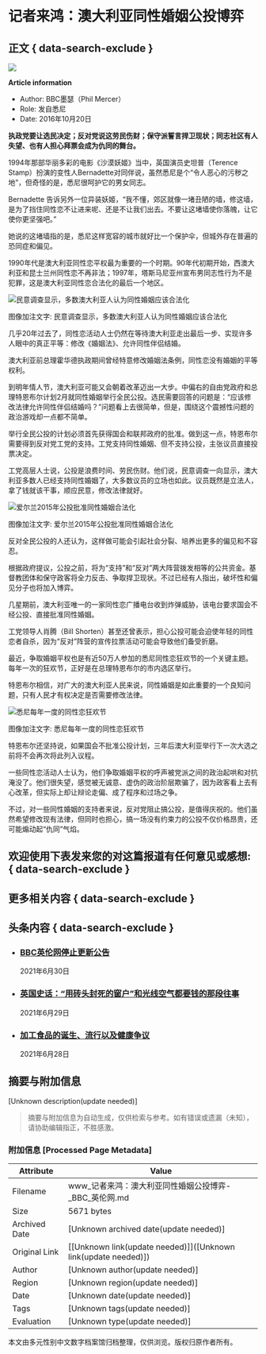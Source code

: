# 记者来鸿：澳大利亚同性婚姻公投博弈

## 正文 { data-search-exclude }


![](https://ichef.bbci.co.uk/ace/ws/640/amz/worldservice/live/assets/images/2016/10/20/161020090315_same-sex_marriage_512x288__nocredit.jpg.webp)

**Article information**

- Author: BBC墨瑟（Phil Mercer）
- Role: 发自悉尼
- Date: 2016年10月20日

**执政党要让选民决定；反对党说这劳民伤财；保守派誓言捍卫现状；同志社区有人失望、也有人担心拜票会成为仇同的舞台。**

1994年那部华丽多彩的电影《沙漠妖姬》当中，英国演员史坦普（Terence Stamp）扮演的变性人Bernadette对同伴说，虽然悉尼是个“令人恶心的污秽之地”，但奇怪的是，悉尼很呵护它的男女同志。

Bernadette 告诉另外一位异装妖姬，“我不懂，郊区就像一堵丑陋的墙，修这墙，是为了挡住同性恋不让进来呢、还是不让我们出去。不要让这堵墙使你落魄，让它使你更坚强吧。”

她说的这堵墙指的是，悉尼这样宽容的城市就好比一个保护伞，但城外存在普遍的恐同症和偏见。

1990年代是澳大利亚同性恋平权最为重要的一个时期。90年代初期开始，西澳大利亚和昆士兰州同性恋不再非法；1997年，塔斯马尼亚州宣布男同志性行为不是犯罪，这是澳大利亚同性恋合法化的最后一个地区。

![民意调查显示，多数澳大利亚人认为同性婚姻应该合法化](https://ichef.bbci.co.uk/ace/ws/640/amz/worldservice/live/assets/images/2016/10/20/161020090206_same-sex_marriage1.jpg.webp)

图像加注文字: 民意调查显示，多数澳大利亚人认为同性婚姻应该合法化

几乎20年过去了，同性恋活动人士仍然在等待澳大利亚走出最后一步、实现许多人眼中的真正平等：修改《婚姻法》、允许同性伴侣结婚。

澳大利亚前总理霍华德执政期间曾经特意修改婚姻法条例，同性恋没有婚姻的平等权利。

到明年情人节，澳大利亚可能又会朝着改革迈出一大步。中偏右的自由党政府和总理特恩布尔计划2月就同性婚姻举行全民公投。选民需要回答的问题是：“应该修改法律允许同性伴侣结婚吗？”问题看上去很简单，但是，围绕这个震撼性问题的政治游戏却一点都不简单。

举行全民公投的计划必须首先获得国会和联邦政府的批准。做到这一点，特恩布尔需要得到反对党工党的支持。工党支持同性婚姻、但不支持公投，主张议员直接投票决定。

工党高层人士说，公投是浪费时间、劳民伤财。他们说，民意调查一向显示，澳大利亚多数人已经支持同性婚姻了，大多数议员的立场也如此。议员既然是立法人，拿了钱就该干事，顺应民意，修改法律就好。

![爱尔兰2015年公投批准同性婚姻合法化](https://ichef.bbci.co.uk/ace/ws/640/amz/worldservice/live/assets/images/2016/10/20/161020090206_same-sex_marriage2.jpg.webp)

图像加注文字: 爱尔兰2015年公投批准同性婚姻合法化

反对全民公投的人还认为，这样做可能会引起社会分裂、培养出更多的偏见和不容忍。

根据政府提议，公投之前，将为“支持”和“反对”两大阵营拨发相等的公共资金。基督教团体和保守政客将全力反击、争取捍卫现状。不过已经有人指出，破坏性和偏见分子也将加入博弈。

几星期前，澳大利亚唯一的一家同性恋广播电台收到炸弹威胁，该电台要求国会不经公投、直接批准同性婚姻。

工党领导人肖腾（Bill Shorten）甚至还曾表示，担心公投可能会迫使年轻的同性恋者自杀，因为“反对”阵营的宣传拉票活动可能会导致他们备受折磨。

最近，争取婚姻平权也是有近50万人参加的悉尼同性恋狂欢节的一个关键主题。每年一次的狂欢节，正好是在总理特恩布尔的市内选区举行。

特恩布尔相信，对广大的澳大利亚人民来说，同性婚姻是如此重要的一个良知问题，只有人民才有权决定是否需要修改法律。

![悉尼每年一度的同性恋狂欢节](https://ichef.bbci.co.uk/ace/ws/640/amz/worldservice/live/assets/images/2016/10/20/161020090206_3.jpg.webp)

图像加注文字: 悉尼每年一度的同性恋狂欢节

特恩布尔还坚持说，如果国会不批准公投计划，三年后澳大利亚举行下一次大选之前将不会再次将此列入议程。

一些同性恋活动人士认为，他们争取婚姻平权的呼声被党派之间的政治起哄和对抗淹没了。他们很失望，感觉被无诚意、虚伪的政治阶层欺骗了，因为政客看上去有心改革，但实际上却让辩论走偏、成了程序和过场之争。

不过，对一些同性婚姻的支持者来说，反对党阻止搞公投，是值得庆祝的。他们虽然希望修改现有法律，但同时也担心，搞一场没有约束力的公投不仅价格昂贵，还可能煽动起“仇同”气焰。

## 欢迎使用下表发来您的对这篇报道有任何意见或感想: { data-search-exclude }

## 更多相关内容 { data-search-exclude }

## 头条内容 { data-search-exclude }

- ### [BBC英伦网停止更新公告](/ukchina/simp/57638396)
    
    2021年6月30日
    
- ### [英国史话：“用砖头封死的窗户”和光线空气都要钱的那段往事](/ukchina/simp/57653593)
    
    2021年6月29日
    
- ### [加工食品的诞生、流行以及健康争议](/ukchina/simp/vert-fut-57638392)
    
    2021年6月28日
<!-- tcd_original_link https://www.bbc.com/ukchina/simp/fooc/2016/10/161020_fooc_australia_sam-sex_marrige -->


## 摘要与附加信息

<!-- tcd_abstract -->
[Unknown description(update needed)]
<!-- tcd_abstract_end -->

> 摘要与附加信息为自动生成，仅供检索与参考。如有错误或遗漏（未知），请协助编辑指正，不胜感激。

### 附加信息 [Processed Page Metadata]

| Attribute       | Value                                  |
|-----------------|----------------------------------------|
| Filename        | www_记者来鸿：澳大利亚同性婚姻公投博弈-_BBC_英伦网.md                             |
| Size            | 5671 bytes                           |
| Archived Date   | [Unknown archived date(update needed)]                             |
| Original Link   | [[Unknown link(update needed)]]([Unknown link(update needed)])                       |
| Author          | [Unknown author(update needed)]                               |
| Region          | [Unknown region(update needed)]                               |
| Date            | [Unknown date(update needed)]                                 |
| Tags            | [Unknown tags(update needed)]                                 |
| Evaluation            | [Unknown type(update needed)]                                 |
<!-- tcd_table_end -->

本文由多元性别中文数字档案馆归档整理，仅供浏览。版权归原作者所有。
